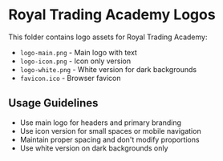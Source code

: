 # Royal Trading Academy Logos

This folder contains logo assets for Royal Trading Academy:

- `logo-main.png` - Main logo with text
- `logo-icon.png` - Icon only version
- `logo-white.png` - White version for dark backgrounds
- `favicon.ico` - Browser favicon

## Usage Guidelines

- Use main logo for headers and primary branding
- Use icon version for small spaces or mobile navigation
- Maintain proper spacing and don't modify proportions
- Use white version on dark backgrounds only
